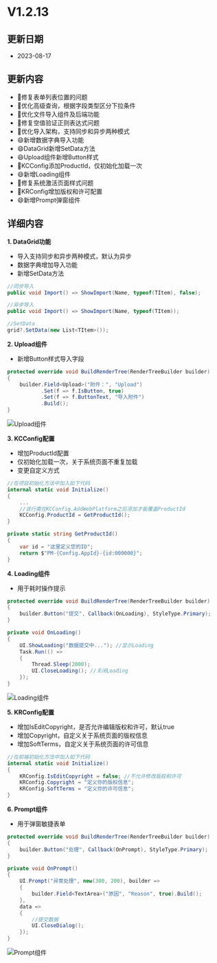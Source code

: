# V1.2.13

## 更新日期

- 2023-08-17

## 更新内容

- 🐛修复表单列表位置的问题
- 🔨优化高级查询，根据字段类型区分下拉条件
- 🔨优化文件导入组件及后端功能
- 🐛修复空值验证正则表达式问题
- 🔨优化导入架构，支持同步和异步两种模式
- 😄新增数据字典导入功能
- 😄DataGrid新增SetData方法
- 😄Upload组件新增Button样式
- 🔨KCConfig添加ProductId，仅初始化加载一次
- 😄新增Loading组件
- 🐛修复系统激活页面样式问题
- 🔨KRConfig增加版权和许可配置
- 😄新增Prompt弹窗组件

## 详细内容

**1. DataGrid功能**

- 导入支持同步和异步两种模式，默认为异步
- 数据字典增加导入功能
- 新增SetData方法

```csharp
//同步导入
public void Import() => ShowImport(Name, typeof(TItem), false);

//异步导入
public void Import() => ShowImport(Name, typeof(TItem));

//SetData
grid?.SetData(new List<TItem>());
```

**2. Upload组件**

- 新增Button样式导入字段

```csharp
protected override void BuildRenderTree(RenderTreeBuilder builder)
{
    builder.Field<Upload>("附件：", "Upload")
           .Set(f => f.IsButton, true)
           .Set(f => f.ButtonText, "导入附件")
           .Build();
}
```

![Upload组件](https://foruda.gitee.com/images/1692190214817244644/7e7e0fa6_14334.png "屏幕截图")

**3. KCConfig配置**

- 增加ProductId配置
- 仅初始化加载一次，关于系统页面不重复加载
- 变更自定义方式

```csharp
//在项目初始化方法中加入如下代码
internal static void Initialize()
{
    ...
    //该行需在KCConfig.AddWebPlatform之后添加才能覆盖ProductId
    KCConfig.ProductId = GetProductId();
}

private static string GetProductId()
{
    var id = "这里定义您的ID";
    return $"PM-{Config.AppId}-{id:000000}";
}
```

**4. Loading组件**

- 用于耗时操作提示

```csharp
protected override void BuildRenderTree(RenderTreeBuilder builder)
{
    builder.Button("提交", Callback(OnLoading), StyleType.Primary);
}

private void OnLoading()
{
    UI.ShowLoading("数据提交中..."); //显示Loading
    Task.Run(() =>
    {
        Thread.Sleep(2000);
        UI.CloseLoading(); //关闭Loading
    });
}
```

![Loading组件](https://foruda.gitee.com/images/1692190492568603801/c9f4a441_14334.png "屏幕截图")

**5. KRConfig配置**

- 增加IsEditCopyright，是否允许编辑版权和许可，默认true
- 增加Copyright，自定义关于系统页面的版权信息
- 增加SoftTerms，自定义关于系统页面的许可信息

```csharp
//在前端初始化方法中加入如下代码
internal static void Initialize()
{
    KRConfig.IsEditCopyright = false; //不允许修改版权和许可
    KRConfig.Copyright = "定义你的版权信息";
    KRConfig.SoftTerms = "定义你的许可信息";
}
```

**6. Prompt组件**

- 用于弹窗敏捷表单

```csharp
protected override void BuildRenderTree(RenderTreeBuilder builder)
{
    builder.Button("处理", Callback(OnPrompt), StyleType.Primary);
}

private void OnPrompt()
{
    UI.Prompt("异常处理", new(300, 200), builder =>
    {
        builder.Field<TextArea>("原因", "Reason", true).Build();
    },
    data =>
    {
        //提交数据
        UI.CloseDialog();
    });
}
```

![Prompt组件](https://foruda.gitee.com/images/1692255867523895720/1ad0209a_14334.png "屏幕截图")
